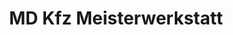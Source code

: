 ---
title: "MD Kfz Meisterwerkstatt"
url: /werder-havel/md-kfz-meisterwerkstatt/
shop: Autowerkstatt
---